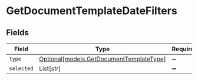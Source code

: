# GetDocumentTemplateDateFilters


## Fields

| Field                                                                            | Type                                                                             | Required                                                                         | Description                                                                      |
| -------------------------------------------------------------------------------- | -------------------------------------------------------------------------------- | -------------------------------------------------------------------------------- | -------------------------------------------------------------------------------- |
| `type`                                                                           | [Optional[models.GetDocumentTemplateType]](../models/getdocumenttemplatetype.md) | :heavy_minus_sign:                                                               | N/A                                                                              |
| `selected`                                                                       | List[*str*]                                                                      | :heavy_minus_sign:                                                               | N/A                                                                              |